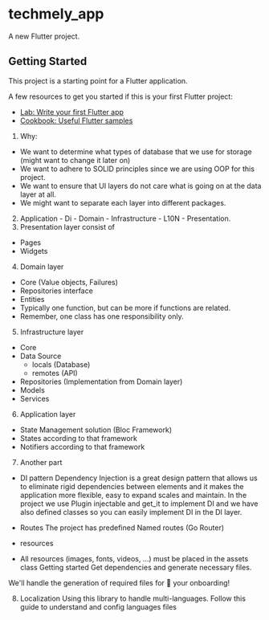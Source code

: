# techmely_app

A new Flutter project.

## Getting Started

This project is a starting point for a Flutter application.

A few resources to get you started if this is your first Flutter project:

- [Lab: Write your first Flutter app](https://docs.flutter.dev/get-started/codelab)
- [Cookbook: Useful Flutter samples](https://docs.flutter.dev/cookbook)

1. Why:

- We want to determine what types of database that we use for storage (might want to change it later on)
- We want to adhere to SOLID principles since we are using OOP for this project.
- We want to ensure that UI layers do not care what is going on at the data layer at all.
- We might want to separate each layer into different packages.

2. Application - Di - Domain - Infrastructure - L10N - Presentation.
3. Presentation layer consist of

- Pages
- Widgets

4. Domain layer

- Core (Value objects, Failures)
- Repositories interface
- Entities
- Typically one function, but can be more if functions are related.
- Remember, one class has one responsibility only.

5. Infrastructure layer

- Core
- Data Source
  - locals (Database)
  - remotes (API)
- Repositories (Implementation from Domain layer)
- Models
- Services

6. Application layer

- State Management solution (Bloc Framework)
- States according to that framework
- Notifiers according to that framework

7. Another part

- DI pattern
  Dependency Injection is a great design pattern that allows us to eliminate rigid dependencies between elements and it makes the application more flexible, easy to expand scales and maintain. In the project we use Plugin injectable and get_it to implement DI and we have also defined classes so you can easily implement DI in the DI layer.

- Routes
  The project has predefined Named routes (Go Router)

- resources

- All resources (images, fonts, videos, ...) must be placed in the assets class
  Getting started
  Get dependencies and generate necessary files.

We'll handle the generation of required files for 🚀 your onboarding!

8. Localization
   Using this library to handle multi-languages. Follow this guide to understand and config languages files
